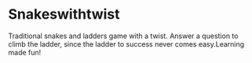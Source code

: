 # Snakeswithtwist
Traditional snakes and ladders game with a twist. Answer a question to climb the ladder, since the ladder to success never comes easy.Learning made fun!
